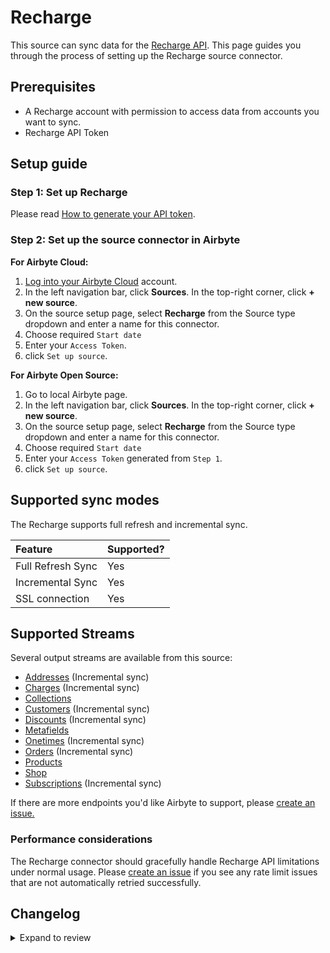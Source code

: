 # Recharge

This source can sync data for the [Recharge API](https://developer.rechargepayments.com/).
This page guides you through the process of setting up the Recharge source connector.

## Prerequisites

- A Recharge account with permission to access data from accounts you want to sync.
- Recharge API Token

## Setup guide

### Step 1: Set up Recharge

Please read [How to generate your API token](https://support.rechargepayments.com/hc/en-us/articles/360008829993-ReCharge-API).

### Step 2: Set up the source connector in Airbyte

<!-- env:cloud -->

**For Airbyte Cloud:**

1. [Log into your Airbyte Cloud](https://cloud.airbyte.com/workspaces) account.
2. In the left navigation bar, click **Sources**. In the top-right corner, click **+ new source**.
3. On the source setup page, select **Recharge** from the Source type dropdown and enter a name for this connector.
4. Choose required `Start date`
5. Enter your `Access Token`.
6. click `Set up source`.
<!-- /env:cloud -->

<!-- env:oss -->

**For Airbyte Open Source:**

1. Go to local Airbyte page.
2. In the left navigation bar, click **Sources**. In the top-right corner, click **+ new source**.
3. On the source setup page, select **Recharge** from the Source type dropdown and enter a name for this connector.
4. Choose required `Start date`
5. Enter your `Access Token` generated from `Step 1`.
6. click `Set up source`.
<!-- /env:oss -->

## Supported sync modes

The Recharge supports full refresh and incremental sync.

| Feature           | Supported? |
| :---------------- | :--------- |
| Full Refresh Sync | Yes        |
| Incremental Sync  | Yes        |
| SSL connection    | Yes        |

## Supported Streams

Several output streams are available from this source:

- [Addresses](https://developer.rechargepayments.com/v1-shopify?python#list-addresses) \(Incremental sync\)
- [Charges](https://developer.rechargepayments.com/v1-shopify?python#list-charges) \(Incremental sync\)
- [Collections](https://developer.rechargepayments.com/v1-shopify)
- [Customers](https://developer.rechargepayments.com/v1-shopify?python#list-customers) \(Incremental sync\)
- [Discounts](https://developer.rechargepayments.com/v1-shopify?python#list-discounts) \(Incremental sync\)
- [Metafields](https://developer.rechargepayments.com/v1-shopify?python#list-metafields)
- [Onetimes](https://developer.rechargepayments.com/v1-shopify?python#list-onetimes) \(Incremental sync\)
- [Orders](https://developer.rechargepayments.com/v1-shopify?python#list-orders) \(Incremental sync\)
- [Products](https://developer.rechargepayments.com/v1-shopify?python#list-products)
- [Shop](https://developer.rechargepayments.com/v1-shopify?python#shop)
- [Subscriptions](https://developer.rechargepayments.com/v1-shopify?python#list-subscriptions) \(Incremental sync\)

If there are more endpoints you'd like Airbyte to support, please [create an issue.](https://github.com/airbytehq/airbyte/issues/new/choose)

### Performance considerations

The Recharge connector should gracefully handle Recharge API limitations under normal usage. Please [create an issue](https://github.com/airbytehq/airbyte/issues) if you see any rate limit issues that are not automatically retried successfully.

## Changelog

<details>
  <summary>Expand to review</summary>

| Version | Date       | Pull Request                                             | Subject                                                                                                                        |
|:--------|:-----------| :------------------------------------------------------- |:-------------------------------------------------------------------------------------------------------------------------------|
| 2.3.0 | 2024-07-17 | [42076](https://github.com/airbytehq/airbyte/pull/42076) | Migrate to CDK v3.7.0 |
| 2.2.0 | 2024-07-17 | [42075](https://github.com/airbytehq/airbyte/pull/42075) | Migrate to CDK v2.4.0 |
| 2.1.0 | 2024-07-17 | [42069](https://github.com/airbytehq/airbyte/pull/42069) | Migrate to CDK v1.8.0 |
| 2.0.6 | 2024-07-13 | [41748](https://github.com/airbytehq/airbyte/pull/41748) | Update dependencies |
| 2.0.5 | 2024-07-10 | [41475](https://github.com/airbytehq/airbyte/pull/41475) | Update dependencies |
| 2.0.4 | 2024-07-09 | [41167](https://github.com/airbytehq/airbyte/pull/41167) | Update dependencies |
| 2.0.3 | 2024-07-06 | [40849](https://github.com/airbytehq/airbyte/pull/40849) | Update dependencies |
| 2.0.2 | 2024-06-25 | [40387](https://github.com/airbytehq/airbyte/pull/40387) | Update dependencies |
| 2.0.1 | 2024-06-22 | [40042](https://github.com/airbytehq/airbyte/pull/40042) | Update dependencies |
| 2.0.0 | 2024-06-14 | [39491](https://github.com/airbytehq/airbyte/pull/39491) | Update primary key for Shop stream from shop, store(object, object) to id(integer) |
| 1.2.0 | 2024-03-13 | [35450](https://github.com/airbytehq/airbyte/pull/35450) | Migrated to low-code |
| 1.1.6 | 2024-03-12 | [35982](https://github.com/airbytehq/airbyte/pull/35982) | Added additional `query param` to guarantee the records are in `asc` order |
| 1.1.5 | 2024-02-12 | [35182](https://github.com/airbytehq/airbyte/pull/35182) | Manage dependencies with Poetry. |
| 1.1.4 | 2024-02-02 | [34772](https://github.com/airbytehq/airbyte/pull/34772) | Fix airbyte-lib distribution |
| 1.1.3 | 2024-01-31 | [34707](https://github.com/airbytehq/airbyte/pull/34707) | Added the UI toggle `Use 'Orders' Deprecated API` to switch between `deprecated` and `modern` api versions for `Orders` stream |
| 1.1.2 | 2023-11-03 | [32132](https://github.com/airbytehq/airbyte/pull/32132) | Reduced `period in days` value for `Subscriptions` stream, to avoid `504 - Gateway TimeOut` error |
| 1.1.1 | 2023-09-26 | [30782](https://github.com/airbytehq/airbyte/pull/30782) | For the new style pagination, pass only limit along with cursor |
| 1.1.0 | 2023-09-26 | [30756](https://github.com/airbytehq/airbyte/pull/30756) | Fix pagination and slicing |
| 1.0.1 | 2023-08-30 | [29992](https://github.com/airbytehq/airbyte/pull/29992) | Revert for orders stream to use old API version 2021-01 |
| 1.0.0 | 2023-06-22 | [27612](https://github.com/airbytehq/airbyte/pull/27612) | Change data type of the `shopify_variant_id_not_found` field of the `Charges` stream |
| 0.2.10 | 2023-06-20 | [27503](https://github.com/airbytehq/airbyte/pull/27503) | Update API version to 2021-11 |
| 0.2.9 | 2023-04-10 | [25009](https://github.com/airbytehq/airbyte/pull/25009) | Fix owner slicing for `Metafields` stream |
| 0.2.8 | 2023-04-07 | [24990](https://github.com/airbytehq/airbyte/pull/24990) | Add slicing to connector |
| 0.2.7 | 2023-02-13 | [22901](https://github.com/airbytehq/airbyte/pull/22901) | Specified date formatting in specification |
| 0.2.6 | 2023-02-21 | [22473](https://github.com/airbytehq/airbyte/pull/22473) | Use default availability strategy |
| 0.2.5 | 2023-01-27 | [22021](https://github.com/airbytehq/airbyte/pull/22021) | Set `AvailabilityStrategy` for streams explicitly to `None` |
| 0.2.4 | 2022-10-11 | [17822](https://github.com/airbytehq/airbyte/pull/17822) | Do not parse JSON in `should_retry` |
| 0.2.3 | 2022-10-11 | [17822](https://github.com/airbytehq/airbyte/pull/17822) | Do not parse JSON in `should_retry` |
| 0.2.2 | 2022-10-05 | [17608](https://github.com/airbytehq/airbyte/pull/17608) | Skip stream if we receive 403 error |
| 0.2.2 | 2022-09-28 | [17304](https://github.com/airbytehq/airbyte/pull/17304) | Migrate to per-stream state. |
| 0.2.1 | 2022-09-23 | [17080](https://github.com/airbytehq/airbyte/pull/17080) | Fix `total_weight` value to be `int` instead of `float` |
| 0.2.0 | 2022-09-21 | [16959](https://github.com/airbytehq/airbyte/pull/16959) | Use TypeTransformer to reliably convert to schema declared data types |
| 0.1.8 | 2022-08-27 | [16045](https://github.com/airbytehq/airbyte/pull/16045) | Force total_weight to be an integer |
| 0.1.7 | 2022-07-24 | [14978](https://github.com/airbytehq/airbyte/pull/14978) | Set `additionalProperties` to True, to guarantee backward cababilities |
| 0.1.6 | 2022-07-21 | [14902](https://github.com/airbytehq/airbyte/pull/14902) | Increased test coverage, fixed broken `charges`, `orders` schemas, added state checkpoint |
| 0.1.5 | 2022-01-26 | [9808](https://github.com/airbytehq/airbyte/pull/9808) | Update connector fields title/description |
| 0.1.4 | 2021-11-05 | [7626](https://github.com/airbytehq/airbyte/pull/7626) | Improve 'backoff' for HTTP requests |
| 0.1.3 | 2021-09-17 | [6149](https://github.com/airbytehq/airbyte/pull/6149) | Update `discount` and `order` schema |
| 0.1.2 | 2021-09-17 | [6149](https://github.com/airbytehq/airbyte/pull/6149) | Change `cursor_field` for Incremental streams |

</details>
